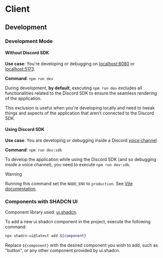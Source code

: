 # Client

## Development

### Development Mode

#### Without Discord SDK

**Use case**: You're developing or debugging on <ins>localhost:8080</ins> or <ins>localhost:5173</ins>.

**Command**: `npm run dev`

During development, **by default**, executing `npm run dev` excludes all functionalities related to the Discord SDK to ensure the seamless rendering of the application.

This exclusion is useful when you're developing locally and need to tweak things and aspects of the application that aren't connected to the Discord SDK.

#### Using Discord SDK

**Use case**: You are developing or debugging inside a Discord <ins>voice channel</ins>.

**Command**: `npm run dev:sdk`

To develop the application while using the Discord SDK (and so debugging inside a voice channel), you need to execute `npm run dev:sdk`.

> [!WARNING]
> Running this command set the `NODE_ENV` to `production`.
> See [Vite documentation](https://vitejs.dev/guide/env-and-mode).

### Components with SHADCN UI

Component library used: [ui.shadcn](https://ui.shadcn.com/docs).

To add a new ui.shadcn component in the project, execute the following command:
```bash
npx shadcn-ui@latest add ${component}
```
Replace `${component}` with the desired component you wish to add, such as "button", or any other component provided by ui.shadcn.